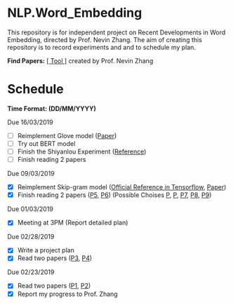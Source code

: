 # NLP.Word_Embedding
This repository is for independent project on Recent Developments in Word Embedding, directed by Prof. Nevin Zhang. The aim of creating this repository is to record experiments and and to schedule my plan.

**Find Papers:** [[ Tool ]](http://aipano.cse.ust.hk/p11/) created by Prof. Nevin Zhang

# Schedule 
**Time Format: (DD/MM/YYYY)**

Due 16/03/2019
- [ ] Reimplement Glove model ([Paper](https://nlp.stanford.edu/pubs/glove.pdf))
- [ ] Try out BERT model
- [ ] Finish the Shiyanlou Experiment ([Reference](https://www.shiyanlou.com/courses/684))
- [ ] Finish reading 2 papers

Due 09/03/2019
- [x] Reimplement Skip-gram model  ([Official Reference in Tensorflow](https://www.tensorflow.org/tutorials/representation/word2vec), [Paper](https://arxiv.org/pdf/1301.3781.pdf))
- [x] Finish reading 2 papers ([P5](https://arxiv.org/pdf/1810.04805.pdf), [P6](https://nlp.stanford.edu/pubs/glove.pdf))
(Possible Choises [P](https://www.aaai.org/ocs/index.php/AAAI/AAAI15/paper/viewFile/9314/9535), [P](https://arxiv.org/pdf/1507.01127.pdf%20http://arxiv.org/abs/1507.01127.pdf), [P7](https://aaai.org/ocs/index.php/AAAI/AAAI18/paper/view/16998/16114), [P8](http://aclweb.org/anthology/P18-1031), [P9](http://aclweb.org/anthology/D18-2029))

Due 01/03/2019
- [x] Meeting at 3PM (Report detailed plan)

Due 02/28/2019
- [x] Write a project plan
- [x] Read two papers ([P3](http://www.aclweb.org/anthology/C14-1016), [P4](http://www.aclweb.org/anthology/D14-1110))

Due 02/23/2019
- [x] Read two papers ([P1](http://aclweb.org/anthology/P18-1073), [P2](http://aclweb.org/anthology/P18-1041))
- [x] Report my progress to Prof. Zhang
